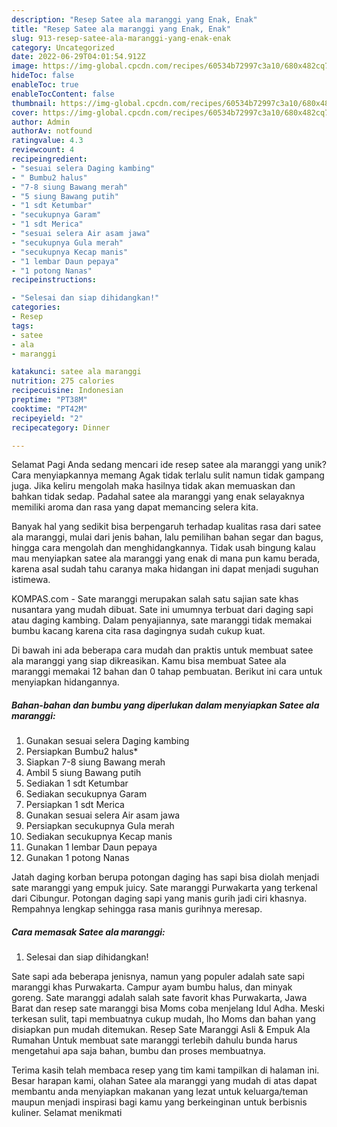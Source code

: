 ```yaml
---
description: "Resep Satee ala maranggi yang Enak, Enak"
title: "Resep Satee ala maranggi yang Enak, Enak"
slug: 913-resep-satee-ala-maranggi-yang-enak-enak
category: Uncategorized
date: 2022-06-29T04:01:54.912Z
image: https://img-global.cpcdn.com/recipes/60534b72997c3a10/680x482cq70/satee-ala-maranggi-foto-resep-utama.jpg
hideToc: false
enableToc: true
enableTocContent: false
thumbnail: https://img-global.cpcdn.com/recipes/60534b72997c3a10/680x482cq70/satee-ala-maranggi-foto-resep-utama.jpg
cover: https://img-global.cpcdn.com/recipes/60534b72997c3a10/680x482cq70/satee-ala-maranggi-foto-resep-utama.jpg
author: Admin
authorAv: notfound
ratingvalue: 4.3
reviewcount: 4
recipeingredient:
- "sesuai selera Daging kambing"
- " Bumbu2 halus"
- "7-8 siung Bawang merah"
- "5 siung Bawang putih"
- "1 sdt Ketumbar"
- "secukupnya Garam"
- "1 sdt Merica"
- "sesuai selera Air asam jawa"
- "secukupnya Gula merah"
- "secukupnya Kecap manis"
- "1 lembar Daun pepaya"
- "1 potong Nanas"
recipeinstructions:

- "Selesai dan siap dihidangkan!"
categories:
- Resep
tags:
- satee
- ala
- maranggi

katakunci: satee ala maranggi 
nutrition: 275 calories
recipecuisine: Indonesian
preptime: "PT38M"
cooktime: "PT42M"
recipeyield: "2"
recipecategory: Dinner

---
```



Selamat Pagi Anda sedang mencari ide resep satee ala maranggi yang unik? Cara menyiapkannya memang Agak tidak terlalu sulit namun tidak gampang juga. Jika keliru mengolah maka hasilnya tidak akan memuaskan dan bahkan tidak sedap. Padahal satee ala maranggi yang enak selayaknya memiliki aroma dan rasa yang dapat memancing selera kita.


Banyak hal yang sedikit bisa berpengaruh terhadap kualitas rasa dari satee ala maranggi, mulai dari jenis bahan, lalu pemilihan bahan segar dan bagus, hingga cara mengolah dan menghidangkannya. Tidak usah bingung kalau mau menyiapkan satee ala maranggi yang enak di mana pun kamu berada, karena asal sudah tahu caranya maka hidangan ini dapat menjadi suguhan istimewa.

KOMPAS.com - Sate maranggi merupakan salah satu sajian sate khas nusantara yang mudah dibuat. Sate ini umumnya terbuat dari daging sapi atau daging kambing. Dalam penyajiannya, sate maranggi tidak memakai bumbu kacang karena cita rasa dagingnya sudah cukup kuat.


Di bawah ini ada beberapa cara mudah dan praktis untuk membuat satee ala maranggi yang siap dikreasikan. Kamu bisa membuat Satee ala maranggi memakai 12 bahan dan 0 tahap pembuatan. Berikut ini cara untuk menyiapkan hidangannya.

<!--inarticleads1-->

##### Bahan-bahan dan bumbu yang diperlukan dalam menyiapkan Satee ala maranggi:

1. Gunakan sesuai selera Daging kambing
1. Persiapkan  Bumbu2 halus*
1. Siapkan 7-8 siung Bawang merah
1. Ambil 5 siung Bawang putih
1. Sediakan 1 sdt Ketumbar
1. Sediakan secukupnya Garam
1. Persiapkan 1 sdt Merica
1. Gunakan sesuai selera Air asam jawa
1. Persiapkan secukupnya Gula merah
1. Sediakan secukupnya Kecap manis
1. Gunakan 1 lembar Daun pepaya
1. Gunakan 1 potong Nanas


Jatah daging korban berupa potongan daging has sapi bisa diolah menjadi sate maranggi yang empuk juicy. Sate maranggi Purwakarta yang terkenal dari Cibungur. Potongan daging sapi yang manis gurih jadi ciri khasnya. Rempahnya lengkap sehingga rasa manis gurihnya meresap. 

<!--inarticleads2-->

##### Cara memasak Satee ala maranggi:


1. Selesai dan siap dihidangkan!

Sate sapi ada beberapa jenisnya, namun yang populer adalah sate sapi maranggi khas Purwakarta. Campur ayam bumbu halus, dan minyak goreng. Sate maranggi adalah salah sate favorit khas Purwakarta, Jawa Barat dan resep sate maranggi bisa Moms coba menjelang Idul Adha. Meski terkesan sulit, tapi membuatnya cukup mudah, lho Moms dan bahan yang disiapkan pun mudah ditemukan. Resep Sate Maranggi Asli &amp; Empuk Ala Rumahan Untuk membuat sate maranggi terlebih dahulu bunda harus mengetahui apa saja bahan, bumbu dan proses membuatnya. 

Terima kasih telah membaca resep yang tim kami tampilkan di halaman ini. Besar harapan kami, olahan Satee ala maranggi yang mudah di atas dapat membantu anda menyiapkan makanan yang lezat untuk keluarga/teman maupun menjadi inspirasi bagi kamu yang berkeinginan untuk berbisnis kuliner. Selamat menikmati
